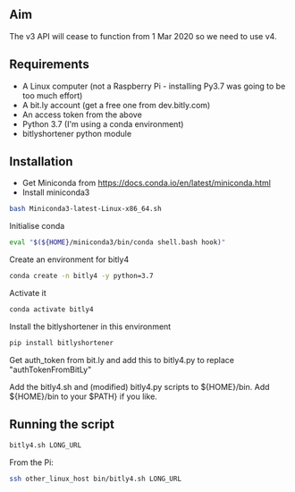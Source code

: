 ## Aim

The v3 API will cease to function from 1 Mar 2020 so we need to use v4.

## Requirements

- A Linux computer (not a Raspberry Pi - installing Py3.7 was going to be too much effort)
- A bit.ly account (get a free one from dev.bitly.com)
- An access token from the above
- Python 3.7 (I'm using a conda environment)
- bitlyshortener python module

## Installation

- Get Miniconda from https://docs.conda.io/en/latest/miniconda.html
- Install miniconda3

```bash
bash Miniconda3-latest-Linux-x86_64.sh
```

Initialise conda

```bash
eval "$(${HOME}/miniconda3/bin/conda shell.bash hook)"
```

Create an environment for bitly4

```bash
conda create -n bitly4 -y python=3.7
```

Activate it

```bash
conda activate bitly4
```

Install the bitlyshortener in this environment

```bash
pip install bitlyshortener
```

Get auth_token from bit.ly and add this to bitly4.py to replace "authTokenFromBitLy"

Add the bitly4.sh and (modified) bitly4.py scripts to ${HOME}/bin.  Add ${HOME}/bin to your $PATH} if you like.

## Running the script

```bash
bitly4.sh LONG_URL
```

From the Pi:

```bash
ssh other_linux_host bin/bitly4.sh LONG_URL
```
